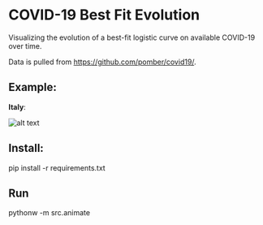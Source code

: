 # COVID-19 Best Fit Evolution

Visualizing the evolution of a best-fit logistic curve on available COVID-19 over time.

Data is pulled from https://github.com/pomber/covid19/.

## Example:

**Italy**:

![alt text](https://github.com/michetonu/covid19-best-fit-evolution/blob/master/examples/italy_animated.gif?raw=true)

## Install:

pip install -r requirements.txt

## Run

pythonw -m src.animate